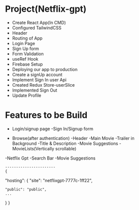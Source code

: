 # Project(Netflix-gpt)

- Create React App(In CMD)
- Configured TailwindCSS
- Header
- Routing of App
- Login Page
- Sign Up form
- Form Validation
- useRef Hook
- Firebase Setup
- Deploying our app to production
- Create a signUp account
- Implement Sign In user Api
- Created Redux Store-userSlice
- Implemented Sign Out
- Update Profile 



# Features to be Build
- Login/signup page
    -Sign In/Signup form

- Browse(after authentication)
    -Header
    -Main Movie
        -Trailer in Background
        -Title & Description
        -Movie Suggestions
            -MovieLists(Vertically scrollable)

-Netflix Gpt
    -Search Bar
    -Movie Suggestions






    -----------------------
    {
  "hosting": {
    "site": "netflixgpt-7777c-1ff22",

    "public": "public",
    ...
  }
}